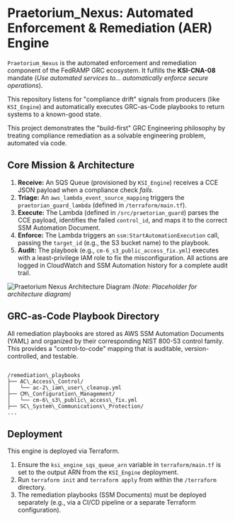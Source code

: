 # Praetorium\_Nexus: Automated Enforcement & Remediation (AER) Engine

`Praetorium_Nexus` is the automated enforcement and remediation component of the FedRAMP GRC ecosystem. It fulfills the **KSI-CNA-08** mandate (*Use automated services to... automatically enforce secure operations*).

This repository listens for "compliance drift" signals from producers (like `KSI_Engine`) and automatically executes GRC-as-Code playbooks to return systems to a known-good state.

This project demonstrates the "build-first" GRC Engineering philosophy by treating compliance remediation as a solvable engineering problem, automated via code.

## Core Mission & Architecture

1.  **Receive:** An SQS Queue (provisioned by `KSI_Engine`) receives a CCE JSON payload when a compliance check *fails*.
2.  **Triage:** An `aws_lambda_event_source_mapping` triggers the `praetorian_guard_lambda` (defined in `/terraform/main.tf`).
3.  **Execute:** The Lambda (defined in `/src/praetorian_guard`) parses the CCE payload, identifies the failed `control_id`, and maps it to the correct SSM Automation Document.
4.  **Enforce:** The Lambda triggers an `ssm:StartAutomationExecution` call, passing the `target_id` (e.g., the S3 bucket name) to the playbook.
5.  **Audit:** The playbook (e.g., `cm-6_s3_public_access_fix.yml`) executes with a least-privilege IAM role to fix the misconfiguration. All actions are logged in CloudWatch and SSM Automation history for a complete audit trail.

![Praetorium Nexus Architecture Diagram](https://i.imgur.com/example-architecture-diagram.png) *(Note: Placeholder for architecture diagram)*

## GRC-as-Code Playbook Directory

All remediation playbooks are stored as AWS SSM Automation Documents (YAML) and organized by their corresponding NIST 800-53 control family. This provides a "control-to-code" mapping that is auditable, version-controlled, and testable.

```

/remediation\_playbooks
├── AC\_Access\_Control/
│   └── ac-2\_iam\_user\_cleanup.yml
├── CM\_Configuration\_Management/
│   └── cm-6\_s3\_public\_access\_fix.yml
├── SC\_System\_Communications\_Protection/
...

```

## Deployment

This engine is deployed via Terraform.

1.  Ensure the `ksi_engine_sqs_queue_arn` variable in `terraform/main.tf` is set to the output ARN from the `KSI_Engine` deployment.
2.  Run `terraform init` and `terraform apply` from within the `/terraform` directory.
3.  The remediation playbooks (SSM Documents) must be deployed separately (e.g., via a CI/CD pipeline or a separate Terraform configuration).
